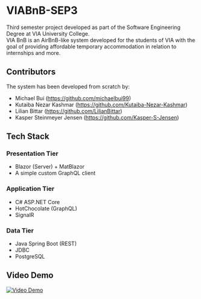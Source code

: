 # VIABnB-SEP3

Third semester project developed as part of the Software Engineering Degree at VIA University College. <br>
VIA BnB is an AirBnB-like system developed for the students of VIA with the goal of providing affordable temporary accommodation in relation to internships and more.

## Contributors

The system has been developed from scratch by: <br>

- Michael Bui (https://github.com/michaelbui99)
- Kutaiba Nezar Kashmar (https://github.com/Kutaiba-Nezar-Kashmar)
- Lilian Bittar (https://github.com/LilianBittar)
- Kasper Steinmeyer Jensen (https://github.com/Kasper-S-Jensen)

## Tech Stack

### Presentation Tier

- Blazor (Server) + MatBlazor
- A simple custom GraphQL client

### Application Tier

- C# ASP.NET Core
- HotChocolate (GraphQL)
- SignalR

### Data Tier

- Java Spring Boot (REST)
- JDBC
- PostgreSQL

## Video Demo

[![Video Demo](http://i3.ytimg.com/vi/SHCDYEuTTZg/hqdefault.jpg)](https://www.youtube.com/watch?v=SHCDYEuTTZg)
